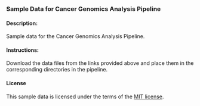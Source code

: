 ### Sample Data for Cancer Genomics Analysis Pipeline

#### Description:
Sample data for the Cancer Genomics Analysis Pipeline.

#### Instructions:
Download the data files from the links provided above and place them in the corresponding directories in the pipeline.

#### License
This sample data is licensed under the terms of the [MIT license](../../LICENSE).
